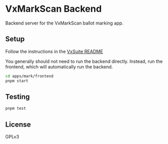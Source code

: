 # VxMarkScan Backend

Backend server for the VxMarkScan ballot marking app.

## Setup

Follow the instructions in the [VxSuite README](../../../README.md)

You generally should not need to run the backend directly. Instead, run the
frontend, which will automatically run the backend.

```sh
cd apps/mark/frontend
pnpm start
```

## Testing

```sh
pnpm test
```

## License

GPLv3

